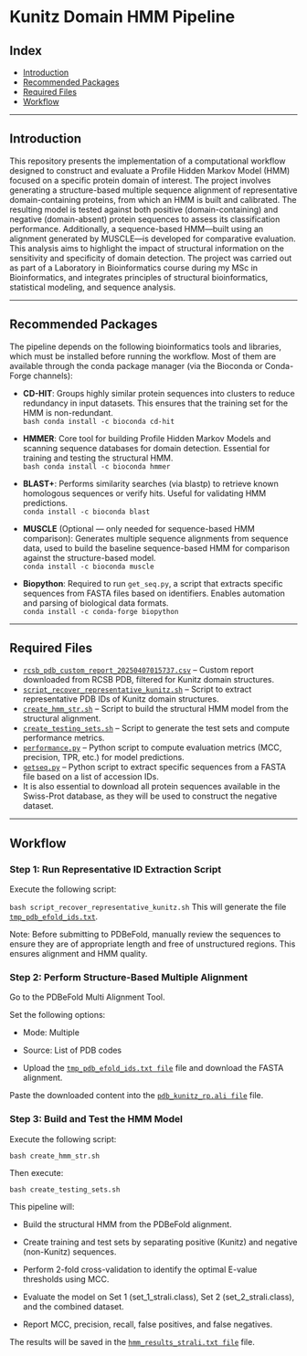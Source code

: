 # Kunitz Domain HMM Pipeline

## Index

- [Introduction](#introduction)
- [Recommended Packages](#recommended-packages)
- [Required Files](#required-files)
- [Workflow](#workflow)

---

## Introduction

This repository presents the implementation of a computational workflow designed to construct and evaluate a Profile Hidden Markov Model (HMM) focused on a specific protein domain of interest. The project involves generating a structure-based multiple sequence alignment of representative domain-containing proteins, from which an HMM is built and calibrated. The resulting model is tested against both positive (domain-containing) and negative (domain-absent) protein sequences to assess its classification performance. Additionally, a sequence-based HMM—built using an alignment generated by MUSCLE—is developed for comparative evaluation. This analysis aims to highlight the impact of structural information on the sensitivity and specificity of domain detection. The project was carried out as part of a Laboratory in Bioinformatics course during my MSc in Bioinformatics, and integrates principles of structural bioinformatics, statistical modeling, and sequence analysis.

---

## Recommended Packages

The pipeline depends on the following bioinformatics tools and libraries, which must be installed before running the workflow. Most of them are available through the conda package manager (via the Bioconda or Conda-Forge channels):

- **CD-HIT**: Groups highly similar protein sequences into clusters to reduce redundancy in input datasets. This ensures that the training set for the HMM is non-redundant.  
  `bash conda install -c bioconda cd-hit`

- **HMMER**: Core tool for building Profile Hidden Markov Models and scanning sequence databases for domain detection. Essential for training and testing the structural HMM.  
  `bash conda install -c bioconda hmmer`

- **BLAST+**: Performs similarity searches (via blastp) to retrieve known homologous sequences or verify hits. Useful for validating HMM predictions.  
  `conda install -c bioconda blast`

- **MUSCLE** (Optional — only needed for sequence-based HMM comparison): Generates multiple sequence alignments from sequence data, used to build the baseline sequence-based HMM for comparison against the structure-based model.  
  `conda install -c bioconda muscle`

- **Biopython**: Required to run `get_seq.py`, a script that extracts specific sequences from FASTA files based on identifiers. Enables automation and parsing of biological data formats.  
  `conda install -c conda-forge biopython`

---

## Required Files

- [`rcsb_pdb_custom_report_20250407015737.csv`](./rcsb_pdb_custom_report_20250407015737.csv) – Custom report downloaded from RCSB PDB, filtered for Kunitz domain structures.
- [`script_recover_representative_kunitz.sh`](./script_recover_representative_kunitz.sh) – Script to extract representative PDB IDs of Kunitz domain structures.
- [`create_hmm_str.sh`](./create_hmm_str.sh) – Script to build the structural HMM model from the structural alignment.
- [`create_testing_sets.sh`](./create_testing_sets.sh) – Script to generate the test sets and compute performance metrics.
- [`performance.py`](./performance.py) – Python script to compute evaluation metrics (MCC, precision, TPR, etc.) for model predictions.
- [`getseq.py`](./getseq.py) – Python script to extract specific sequences from a FASTA file based on a list of accession IDs.
- It is also essential to download all protein sequences available in the Swiss-Prot database, as they will be used to construct the negative dataset.


---

## Workflow

### Step 1: Run Representative ID Extraction Script
Execute the following script:

```bash script_recover_representative_kunitz.sh```
This will generate the file [`tmp_pdb_efold_ids.txt`](./tmp_pdb_efold_ids.txt).

Note: Before submitting to PDBeFold, manually review the sequences to ensure they are of appropriate length and free of unstructured regions. This ensures alignment and HMM quality.

### Step 2: Perform Structure-Based Multiple Alignment
Go to the PDBeFold Multi Alignment Tool.

Set the following options:

- Mode: Multiple

- Source: List of PDB codes

- Upload the [`tmp_pdb_efold_ids.txt file`](./tmp_pdb_efold_ids.txt) file and download the FASTA alignment.

Paste the downloaded content into the [`pdb_kunitz_rp.ali file`](./pdb_kunitz_rp.ali) file.

### Step 3: Build and Test the HMM Model

Execute the following script:

```bash create_hmm_str.sh```

Then execute:

```bash create_testing_sets.sh```

This pipeline will:

- Build the structural HMM from the PDBeFold alignment.

- Create training and test sets by separating positive (Kunitz) and negative (non-Kunitz) sequences.

- Perform 2-fold cross-validation to identify the optimal E-value thresholds using MCC.

- Evaluate the model on Set 1 (set_1_strali.class), Set 2 (set_2_strali.class), and the combined dataset.

- Report MCC, precision, recall, false positives, and false negatives.

The results will be saved in the [`hmm_results_strali.txt file`](./hmm_results_strali.txt) file.


